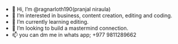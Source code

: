 - 👋 Hi, I’m @ragnarloth190(pranjal niraula)   
- 👀 I’m interested in business, content creation, editing and coding.
- 🌱 I’m currently learning editing.
- 💞️ I’m looking to build a mastermind connection.
- 📫 you can dm me in whats app; +977 9811289662

<!---
ragnarloth190/ragnarloth190 is a ✨ special ✨ repository because its `README.md` (this file) appears on your GitHub profile.
You can click the Preview link to take a look at your changes.
--->
